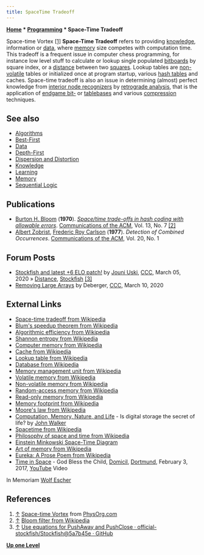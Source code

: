 ```yaml
---
title: SpaceTime Tradeoff
---
```

**[Home](Home "Home") \* [Programming](Programming "Programming") \* Space-Time Tradeoff**



 [](http://www.physorg.com/news8256.html) Space-time Vortex <a id="cite-note-1" href="#cite-ref-1">[1]</a> 
**Space-Time Tradeoff** refers to providing [knowledge](Knowledge "Knowledge"), information or [data](Data "Data"), where [memory](Memory "Memory") size competes with computation time. This tradeoff is a frequent issue in computer chess programming, for instance low level stuff to calculate or lookup single populated [bitboards](Bitboards "Bitboards") by square index, or a [distance](Distance "Distance") between two [squares](Squares "Squares"). Lookup tables are [non-volatile](https://en.wikipedia.org/wiki/Non-volatile_memory) tables or initialized once at program startup, various [hash tables](Hash_Table "Hash Table") and caches. Space-time tradeoff is also an issue in determining (almost) perfect knowledge from [interior node recognizers](Interior_Node_Recognizer "Interior Node Recognizer") by [retrograde analysis](Retrograde_Analysis "Retrograde Analysis"), that is the application of [endgame bit-](Endgame_Bitbases "Endgame Bitbases") or [tablebases](Endgame_Tablebases "Endgame Tablebases") and various [compression](https://en.wikipedia.org/wiki/Data_compression) techniques. 



## See also


* [Algorithms](Algorithms "Algorithms")
* [Best-First](Best-First "Best-First")
* [Data](Data "Data")
* [Depth-First](Depth-First "Depth-First")
* [Dispersion and Distortion](Dispersion_and_Distortion "Dispersion and Distortion")
* [Knowledge](Knowledge "Knowledge")
* [Learning](Learning "Learning")
* [Memory](Memory "Memory")
* [Sequential Logic](Sequential_Logic "Sequential Logic")


## Publications


* [Burton H. Bloom](https://en.everybodywiki.com/Burton_Howard_Bloom) (**1970**). *[Space/time trade-offs in hash coding with allowable errors](https://dl.acm.org/doi/10.1145/362686.362692)*. [Communications of the ACM](ACM#Communications "ACM"), Vol. 13, No. 7 <a id="cite-note-2" href="#cite-ref-2">[2]</a>
* [Albert Zobrist](Albert_Zobrist "Albert Zobrist"), [Frederic Roy Carlson](Frederic_Roy_Carlson "Frederic Roy Carlson") (**1977**). *Detection of Combined Occurrences*. [Communications of the ACM](ACM#Communications "ACM"), Vol. 20, No. 1


## Forum Posts


* [Stockfish and latest +6 ELO patch!](http://www.talkchess.com/forum3/viewtopic.php?f=2&t=73273) by [Jouni Uski](Jouni_Uski "Jouni Uski"), [CCC](CCC "CCC"), March 05, 2020 » [Distance](Distance "Distance"), [Stockfish](Stockfish "Stockfish") <a id="cite-note-3" href="#cite-ref-3">[3]</a>
* [Removing Large Arrays](http://www.talkchess.com/forum3/viewtopic.php?f=7&t=73319) by Deberger, [CCC](CCC "CCC"), March 10, 2020


## External Links


* [Space-time tradeoff from Wikipedia](https://en.wikipedia.org/wiki/Space-time_tradeoff)
* [Blum's speedup theorem from Wikipedia](https://en.wikipedia.org/wiki/Blum%27s_speedup_theorem)
* [Algorithmic efficiency from Wikipedia](https://en.wikipedia.org/wiki/Algorithmic_efficiency)
* [Shannon entropy from Wikipedia](https://en.wikipedia.org/wiki/Entropy_%28Information_theory%29)
* [Computer memory from Wikipedia](https://en.wikipedia.org/wiki/Computer_memory)
* [Cache from Wikipedia](https://en.wikipedia.org/wiki/Cache)
* [Lookup table from Wikipedia](https://en.wikipedia.org/wiki/Lookup_table)
* [Database from Wikipedia](https://en.wikipedia.org/wiki/Database)
* [Memory management unit from Wikipedia](https://en.wikipedia.org/wiki/Memory_management_unit)
* [Volatile memory from Wikipedia](https://en.wikipedia.org/wiki/Volatile_memory)
* [Non-volatile memory from Wikipedia](https://en.wikipedia.org/wiki/Non-volatile_memory)
* [Random-access memory from Wikipedia](https://en.wikipedia.org/wiki/Random-access_memory)
* [Read-only memory from Wikipedia](https://en.wikipedia.org/wiki/Read-only_memory)
* [Memory footprint from Wikipedia](https://en.wikipedia.org/wiki/Memory_footprint)
* [Moore's law from Wikipedia](https://en.wikipedia.org/wiki/Moore%27s_law)
* [Computation, Memory, Nature, and Life](http://www.fourmilab.ch/documents/comp_mem_nat_life/) - Is digital storage the secret of life? by [John Walker](https://en.wikipedia.org/wiki/John_Walker_%28programmer%29)
* [Spacetime from Wikipedia](https://en.wikipedia.org/wiki/Spacetime)
* [Philosophy of space and time from Wikipedia](https://en.wikipedia.org/wiki/Philosophy_of_space_and_time)
* [Einstein Minkowski Space-Time Diagram](http://www.quantonics.com/Einstein_Minkowski_Space_Time_Diagram.html)
* [Art of memory from Wikipedia](https://en.wikipedia.org/wiki/Art_of_memory)
* [Eureka: A Prose Poem from Wikipedia](https://en.wikipedia.org/wiki/Eureka:_A_Prose_Poem)
* [Time in Space](Category:Time_in_Space "Category:Time in Space") - God Bless the Child, [Domicil](https://de.wikipedia.org/wiki/Domicil), [Dortmund](https://en.wikipedia.org/wiki/Dortmund), February 3, 2017, [YouTube](https://en.wikipedia.org/wiki/YouTube) Video


 In Memoriam [Wolf Escher](https://de.wikipedia.org/wiki/Wolf_Escher)
 
## References


1. <a id="cite-ref-1" href="#cite-note-1">↑</a> [Space-time Vortex](http://www.physorg.com/news8256.html) from [PhysOrg.com](http://www.physorg.com/)
2. <a id="cite-ref-2" href="#cite-note-2">↑</a> [Bloom filter from Wikipedia](https://en.wikipedia.org/wiki/Bloom_filter)
3. <a id="cite-ref-3" href="#cite-note-3">↑</a> [Use equations for PushAway and PushClose · official-stockfish/Stockfish@5a7b45e · GitHub](https://github.com/official-stockfish/Stockfish/commit/5a7b45eac9dedbf7ebc61d9deb4dd934058d1ca1#diff-4cd6bcdb505b124d7bdc612c4789dc26L57-R59)

**[Up one Level](Programming "Programming")**







 
